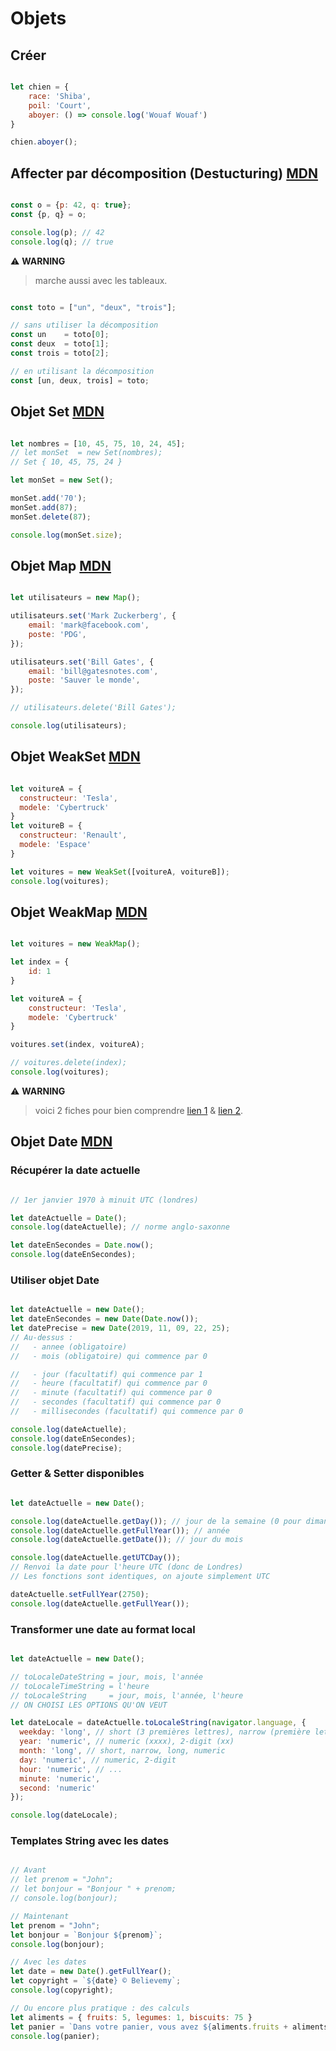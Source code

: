 # Objets

## Créer

```js

let chien = {
    race: 'Shiba',
    poil: 'Court',
    aboyer: () => console.log('Wouaf Wouaf')
}

chien.aboyer();

```

## Affecter par décomposition (Destucturing) [MDN](https://developer.mozilla.org/fr/docs/Web/JavaScript/Reference/Operators/Destructuring_assignment)

```js

const o = {p: 42, q: true};
const {p, q} = o;

console.log(p); // 42
console.log(q); // true

```

⚠️ **WARNING**
> marche aussi avec les tableaux.

```js

const toto = ["un", "deux", "trois"];

// sans utiliser la décomposition
const un    = toto[0];
const deux  = toto[1];
const trois = toto[2];

// en utilisant la décomposition
const [un, deux, trois] = toto;


```

## Objet Set [MDN](https://developer.mozilla.org/fr/docs/Web/JavaScript/Reference/Global_Objects/Set)

```js

let nombres = [10, 45, 75, 10, 24, 45];
// let monSet  = new Set(nombres);
// Set { 10, 45, 75, 24 }

let monSet = new Set();

monSet.add('70');
monSet.add(87);
monSet.delete(87);

console.log(monSet.size);

```

## Objet Map [MDN](https://developer.mozilla.org/fr/docs/Web/JavaScript/Reference/Global_Objects/Map)

```js

let utilisateurs = new Map();

utilisateurs.set('Mark Zuckerberg', {
    email: 'mark@facebook.com',
    poste: 'PDG',
});

utilisateurs.set('Bill Gates', {
    email: 'bill@gatesnotes.com',
    poste: 'Sauver le monde',
});

// utilisateurs.delete('Bill Gates');

console.log(utilisateurs);

```

## Objet WeakSet [MDN](https://developer.mozilla.org/fr/docs/Web/JavaScript/Reference/Global_Objects/WeakSet)

```js

let voitureA = {
  constructeur: 'Tesla',
  modele: 'Cybertruck'
}
let voitureB = {
  constructeur: 'Renault',
  modele: 'Espace'
}

let voitures = new WeakSet([voitureA, voitureB]);
console.log(voitures);

```

## Objet WeakMap [MDN](https://developer.mozilla.org/fr/docs/Web/JavaScript/Reference/Global_Objects/WeakMap)

```js

let voitures = new WeakMap();

let index = {
    id: 1
}

let voitureA = {
    constructeur: 'Tesla',
    modele: 'Cybertruck'
}

voitures.set(index, voitureA);

// voitures.delete(index);
console.log(voitures);

```

⚠️ **WARNING**
> voici 2 fiches pour bien comprendre [lien 1](https://believemy.com/course/le-programme-rocket/62/4) & [lien 2](https://believemy.com/course/le-programme-rocket/62/9).

## Objet Date [MDN](https://developer.mozilla.org/fr/docs/Web/JavaScript/Reference/Global_Objects/Date)

### Récupérer la date actuelle

```js

// 1er janvier 1970 à minuit UTC (londres)

let dateActuelle = Date();
console.log(dateActuelle); // norme anglo-saxonne

let dateEnSecondes = Date.now();
console.log(dateEnSecondes);

```

### Utiliser objet Date

```js

let dateActuelle = new Date();
let dateEnSecondes = new Date(Date.now());
let datePrecise = new Date(2019, 11, 09, 22, 25);
// Au-dessus :
//   - annee (obligatoire)
//   - mois (obligatoire) qui commence par 0

//   - jour (facultatif) qui commence par 1
//   - heure (facultatif) qui commence par 0
//   - minute (facultatif) qui commence par 0
//   - secondes (facultatif) qui commence par 0
//   - millisecondes (facultatif) qui commence par 0

console.log(dateActuelle);
console.log(dateEnSecondes);
console.log(datePrecise);

```

### Getter & Setter disponibles

```js

let dateActuelle = new Date();

console.log(dateActuelle.getDay()); // jour de la semaine (0 pour dimanche, 6 pour samedi)
console.log(dateActuelle.getFullYear()); // année
console.log(dateActuelle.getDate()); // jour du mois

console.log(dateActuelle.getUTCDay());
// Renvoi la date pour l'heure UTC (donc de Londres)
// Les fonctions sont identiques, on ajoute simplement UTC

dateActuelle.setFullYear(2750);
console.log(dateActuelle.getFullYear());

```

### Transformer une date au format local

```js

let dateActuelle = new Date();

// toLocaleDateString = jour, mois, l'année
// toLocaleTimeString = l'heure
// toLocaleString     = jour, mois, l'année, l'heure
// ON CHOISI LES OPTIONS QU'ON VEUT

let dateLocale = dateActuelle.toLocaleString(navigator.language, {
  weekday: 'long', // short (3 premières lettres), narrow (première lettre), long (toutes les lettres)
  year: 'numeric', // numeric (xxxx), 2-digit (xx)
  month: 'long', // short, narrow, long, numeric
  day: 'numeric', // numeric, 2-digit
  hour: 'numeric', // ...
  minute: 'numeric',
  second: 'numeric'
});

console.log(dateLocale);

```

### Templates String avec les dates

```js

// Avant
// let prenom = "John";
// let bonjour = "Bonjour " + prenom;
// console.log(bonjour);

// Maintenant
let prenom = "John";
let bonjour = `Bonjour ${prenom}`;
console.log(bonjour);

// Avec les dates
let date = new Date().getFullYear();
let copyright = `${date} © Believemy`;
console.log(copyright);

// Ou encore plus pratique : des calculs
let aliments = { fruits: 5, legumes: 1, biscuits: 75 }
let panier = `Dans votre panier, vous avez ${aliments.fruits + aliments.legumes + aliments.biscuits} articles.`;
console.log(panier);

```
